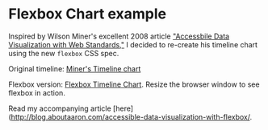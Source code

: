 # Flexbox Chart example

Inspired by Wilson Miner's excellent 2008 article ["Accessbile Data Visualization with Web Standards,"](http://alistapart.com/article/accessibledatavisualization) I decided to re-create his timeline chart using the new `flexbox` CSS spec.

Original timeline: [Miner's Timeline chart](http://alistapart.com/d/accessibledata/example-timeline.html)

Flexbox version: [Flexbox Timeline Chart](http://aboutaaron.com/flexbox-chart/). Resize the browser window to see flexbox in action. 

Read my accompanying article [here](http://blog.aboutaaron.com/accessible-data-visualization-with-flexbox/.

